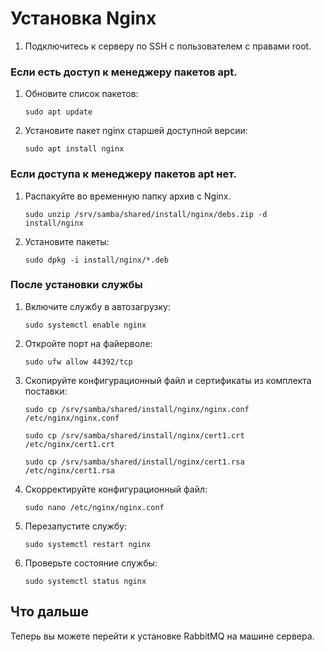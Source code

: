 # Установка Nginx 

1. Подключитесь к серверу по SSH с пользователем с правами root. 

### Если есть доступ к менеджеру пакетов apt.
1.	Обновите список пакетов:
    ```
    sudo apt update
    ```
1.	Установите пакет nginx старшей доступной версии:
    ```
    sudo apt install nginx
    ```

### Если доступа к менеджеру пакетов apt нет.
1.	Распакуйте во временную папку архив с Nginx.
    ```
    sudo unzip /srv/samba/shared/install/nginx/debs.zip -d install/nginx
    ```
1.	Установите пакеты:
    ```
    sudo dpkg -i install/nginx/*.deb
    ```

### После установки службы
1. Включите службу в автозагрузку:
   ```
   sudo systemctl enable nginx
   ```
1. Откройте порт на файерволе:
   ```
   sudo ufw allow 44392/tcp
   ```
1. Скопируйте конфигурационный файл и сертификаты из комплекта поставки:
   ```
   sudo cp /srv/samba/shared/install/nginx/nginx.conf /etc/nginx/nginx.conf
   ```
   ```
   sudo cp /srv/samba/shared/install/nginx/cert1.crt /etc/nginx/cert1.crt
   ```
   ```
   sudo cp /srv/samba/shared/install/nginx/cert1.rsa /etc/nginx/cert1.rsa
   ```
1. Скорректируйте конфигурационный файл:
   ```
   sudo nano /etc/nginx/nginx.conf
   ```
1. Перезапустите службу:
   ```
   sudo systemctl restart nginx
   ```
1. Проверьте состояние службы:
   ```
   sudo systemctl status nginx
   ```

## Что дальше

Теперь вы можете перейти к установке RabbitMQ на машине сервера.
